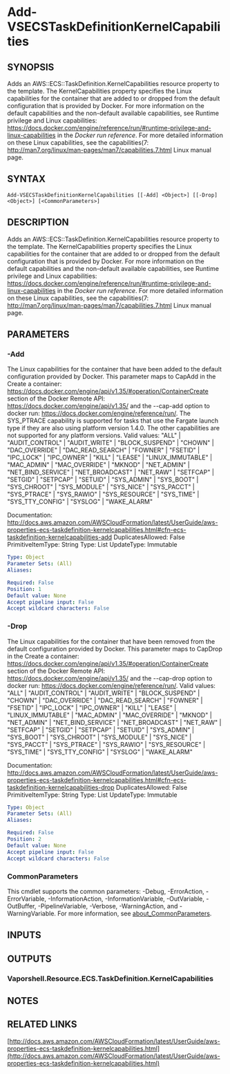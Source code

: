 # Add-VSECSTaskDefinitionKernelCapabilities

## SYNOPSIS
Adds an AWS::ECS::TaskDefinition.KernelCapabilities resource property to the template.
The KernelCapabilities property specifies the Linux capabilities for the container that are added to or dropped from the default configuration that is provided by Docker.
For more information on the default capabilities and the non-default available capabilities, see Runtime privilege and Linux capabilities: https://docs.docker.com/engine/reference/run/#runtime-privilege-and-linux-capabilities in the *Docker run reference*.
For more detailed information on these Linux capabilities, see the capabilities(7: http://man7.org/linux/man-pages/man7/capabilities.7.html Linux manual page.

## SYNTAX

```
Add-VSECSTaskDefinitionKernelCapabilities [[-Add] <Object>] [[-Drop] <Object>] [<CommonParameters>]
```

## DESCRIPTION
Adds an AWS::ECS::TaskDefinition.KernelCapabilities resource property to the template.
The KernelCapabilities property specifies the Linux capabilities for the container that are added to or dropped from the default configuration that is provided by Docker.
For more information on the default capabilities and the non-default available capabilities, see Runtime privilege and Linux capabilities: https://docs.docker.com/engine/reference/run/#runtime-privilege-and-linux-capabilities in the *Docker run reference*.
For more detailed information on these Linux capabilities, see the capabilities(7: http://man7.org/linux/man-pages/man7/capabilities.7.html Linux manual page.

## PARAMETERS

### -Add
The Linux capabilities for the container that have been added to the default configuration provided by Docker.
This parameter maps to CapAdd in the Create a container: https://docs.docker.com/engine/api/v1.35/#operation/ContainerCreate section of the Docker Remote API: https://docs.docker.com/engine/api/v1.35/ and the --cap-add option to docker run: https://docs.docker.com/engine/reference/run/.
The SYS_PTRACE capability is supported for tasks that use the Fargate launch type if they are also using platform version 1.4.0.
The other capabilities are not supported for any platform versions.
Valid values: "ALL" | "AUDIT_CONTROL" | "AUDIT_WRITE" | "BLOCK_SUSPEND" | "CHOWN" | "DAC_OVERRIDE" | "DAC_READ_SEARCH" | "FOWNER" | "FSETID" | "IPC_LOCK" | "IPC_OWNER" | "KILL" | "LEASE" | "LINUX_IMMUTABLE" | "MAC_ADMIN" | "MAC_OVERRIDE" | "MKNOD" | "NET_ADMIN" | "NET_BIND_SERVICE" | "NET_BROADCAST" | "NET_RAW" | "SETFCAP" | "SETGID" | "SETPCAP" | "SETUID" | "SYS_ADMIN" | "SYS_BOOT" | "SYS_CHROOT" | "SYS_MODULE" | "SYS_NICE" | "SYS_PACCT" | "SYS_PTRACE" | "SYS_RAWIO" | "SYS_RESOURCE" | "SYS_TIME" | "SYS_TTY_CONFIG" | "SYSLOG" | "WAKE_ALARM"

Documentation: http://docs.aws.amazon.com/AWSCloudFormation/latest/UserGuide/aws-properties-ecs-taskdefinition-kernelcapabilities.html#cfn-ecs-taskdefinition-kernelcapabilities-add
DuplicatesAllowed: False
PrimitiveItemType: String
Type: List
UpdateType: Immutable

```yaml
Type: Object
Parameter Sets: (All)
Aliases:

Required: False
Position: 1
Default value: None
Accept pipeline input: False
Accept wildcard characters: False
```

### -Drop
The Linux capabilities for the container that have been removed from the default configuration provided by Docker.
This parameter maps to CapDrop in the Create a container: https://docs.docker.com/engine/api/v1.35/#operation/ContainerCreate section of the Docker Remote API: https://docs.docker.com/engine/api/v1.35/ and the --cap-drop option to docker run: https://docs.docker.com/engine/reference/run/.
Valid values: "ALL" | "AUDIT_CONTROL" | "AUDIT_WRITE" | "BLOCK_SUSPEND" | "CHOWN" | "DAC_OVERRIDE" | "DAC_READ_SEARCH" | "FOWNER" | "FSETID" | "IPC_LOCK" | "IPC_OWNER" | "KILL" | "LEASE" | "LINUX_IMMUTABLE" | "MAC_ADMIN" | "MAC_OVERRIDE" | "MKNOD" | "NET_ADMIN" | "NET_BIND_SERVICE" | "NET_BROADCAST" | "NET_RAW" | "SETFCAP" | "SETGID" | "SETPCAP" | "SETUID" | "SYS_ADMIN" | "SYS_BOOT" | "SYS_CHROOT" | "SYS_MODULE" | "SYS_NICE" | "SYS_PACCT" | "SYS_PTRACE" | "SYS_RAWIO" | "SYS_RESOURCE" | "SYS_TIME" | "SYS_TTY_CONFIG" | "SYSLOG" | "WAKE_ALARM"

Documentation: http://docs.aws.amazon.com/AWSCloudFormation/latest/UserGuide/aws-properties-ecs-taskdefinition-kernelcapabilities.html#cfn-ecs-taskdefinition-kernelcapabilities-drop
DuplicatesAllowed: False
PrimitiveItemType: String
Type: List
UpdateType: Immutable

```yaml
Type: Object
Parameter Sets: (All)
Aliases:

Required: False
Position: 2
Default value: None
Accept pipeline input: False
Accept wildcard characters: False
```

### CommonParameters
This cmdlet supports the common parameters: -Debug, -ErrorAction, -ErrorVariable, -InformationAction, -InformationVariable, -OutVariable, -OutBuffer, -PipelineVariable, -Verbose, -WarningAction, and -WarningVariable. For more information, see [about_CommonParameters](http://go.microsoft.com/fwlink/?LinkID=113216).

## INPUTS

## OUTPUTS

### Vaporshell.Resource.ECS.TaskDefinition.KernelCapabilities
## NOTES

## RELATED LINKS

[http://docs.aws.amazon.com/AWSCloudFormation/latest/UserGuide/aws-properties-ecs-taskdefinition-kernelcapabilities.html](http://docs.aws.amazon.com/AWSCloudFormation/latest/UserGuide/aws-properties-ecs-taskdefinition-kernelcapabilities.html)

